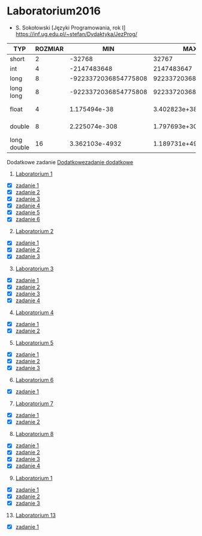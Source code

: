 # Laboratorium2016

* S. Sokołowski
  [Języki Programowania, rok I] https://inf.ug.edu.pl/~stefan/Dydaktyka/JezProg/

|        TYP| ROZMIAR|                  MIN|                  MAX|       ZIARNO|  PRECYZJA|
|-----------|--------|---------------------|---------------------|-------------|----------|
|      short|       2|               -32768|                32767|             |          |
|        int|       4|          -2147483648|           2147483647|             |          |
|       long|       8| -9223372036854775808|  9223372036854775807|             |          |
|  long long|       8| -9223372036854775808|  9223372036854775807|             |          |
|      float|       4|         1.175494e-38|         3.402823e+38| 1.192093e-07|         6|
|     double|       8|        2.225074e-308|        1.797693e+308| 2.220446e-16|        15|
|long double|      16|       3.362103e-4932|       1.189731e+4932| 1.084202e-19|        18|
Dodatkowe zadanie
[Dodatkowe](dodatkowe)[zadanie dodatkowe](dodatkowe/zad1.c)
1. [Laboratorium 1](Lab1)
  * [X] [zadanie 1](Lab1/zad1.c)
  * [X] [zadanie 2](Lab1/zad2.c)
  * [X] [zadanie 3](Lab1/zad3.c)
  * [X] [zadanie 4](lab1/zad4.c)
  * [X] [zadanie 5](lab1/zad5.c)
  * [X] [zadanie 6](lab1/zad6.c)
2. [Laboratorium 2](Lab2)
  * [X] [zadanie 1](Lab2/zad0.c)
  * [X] [zadanie 2](Lab2/zad1.c)
  * [X] [zadanie 3](Lab2/zad2.c)
3. [Laboratorium 3](Lab3)
  * [X] [zadanie 1](Lab3/zad1.c)
  * [X] [zadanie 2](Lab3/zad2.c)
  * [X] [zadanie 3](Lab3/zad3.c)
  * [X] [zadanie 4](lab3/zad4.c)
4. [Laboratorium 4](Lab4)
  * [X] [zadanie 1](Lab4/zad1.c)
  * [X] [zadanie 2](Lab4/zad2.c)
5. [Laboratorium 5](Lab5)
  * [X] [zadanie 1](Lab5/zad1.c)
  * [X] [zadanie 2](Lab5/zad2.c)
  * [X] [zadanie 3](Lab5/zad3.c)
6. [Laboratorium 6](Lab6)
  * [X] [zadanie 1](Lab6/zad1.c)
7. [Laboratorium 7](Lab7)
  * [X] [zadanie 1](Lab7/zad1.c)
  * [X] [zadanie 2](Lab7/zad2.c)
8. [Laboratorium 8](Lab8)
  * [X] [zadanie 1](Lab8/zad1.c)
  * [X] [zadanie 2](Lab8/zad2.c)
  * [X] [zadanie 3](Lab8/zad3.c)
  * [X] [zadanie 4](lab8/zad4.c)
9. [Laboratorium 1](Lab9)
  * [X] [zadanie 1](Lab9/zad1.php)
  * [X] [zadanie 2](Lab9/zad2.php)
  * [X] [zadanie 3](Lab9/zad3.php)
13. [Laboratorium 13](Lab13)
  * [X] [zadanie 1](Lab13/zad1.c)
  
